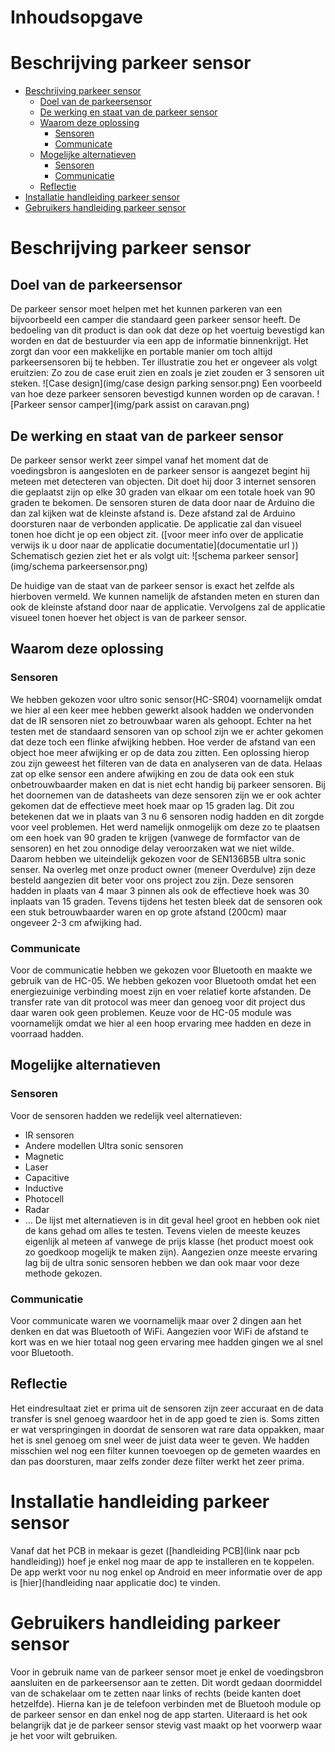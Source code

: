 # Inhoudsopgave
<!-- START doctoc generated TOC please keep comment here to allow auto update -->
<!-- DON'T EDIT THIS SECTION, INSTEAD RE-RUN doctoc TO UPDATE -->
# Beschrijving parkeer sensor

- [Beschrijving parkeer sensor](#beschrijving-parkeer-sensor)
    - [Doel van de parkeersensor](#doel-van-de-parkeersensor)
    - [De werking en staat van de parkeer sensor](#de-werking-en-staat-van-de-parkeer-sensor)
    - [Waarom deze oplossing](#waarom-deze-oplossing)
        - [Sensoren](#sensoren)
        - [Communicate](#communicate)
    - [Mogelijke alternatieven](#mogelijke-alternatieven)
        - [Sensoren](#sensoren-1)
        - [Communicatie](#communicatie)
    - [Reflectie](#reflectie)
- [Installatie handleiding parkeer sensor](#installatie-handleiding-parkeer-sensor)
- [Gebruikers handleiding parkeer sensor](#gebruikers-handleiding-parkeer-sensor)

<!-- END doctoc generated TOC please keep comment here to allow auto update -->
# Beschrijving parkeer sensor




## Doel van de parkeersensor
De parkeer sensor moet helpen met het kunnen parkeren van een bijvoorbeeld een camper die standaard geen parkeer sensor heeft.
De bedoeling van dit product is dan ook dat deze op het voertuig bevestigd kan worden en dat de bestuurder via een app de informatie binnenkrijgt.
Het zorgt dan voor een makkelijke en portable manier om toch altijd parkeersensoren bij te hebben.
Ter illustratie zou het er ongeveer als volgt eruitzien:
Zo zou de case eruit zien en zoals je ziet zouden er 3 sensoren uit steken.
![Case design](img/case design parking sensor.png)
Een voorbeeld van hoe deze parkeer sensoren bevestigd kunnen worden op de caravan.
![Parkeer sensor camper](img/park assist on caravan.png)

## De werking en staat van de parkeer sensor
De parkeer sensor werkt zeer simpel vanaf het moment dat de voedingsbron is aangesloten en de parkeer sensor is aangezet begint hij meteen met detecteren van objecten.
Dit doet hij door 3 internet sensoren die geplaatst zijn op elke 30 graden van elkaar om een totale hoek van 90 graden te bekomen.
De sensoren sturen de data door naar de Arduino die dan zal kijken wat de kleinste afstand is. Deze afstand zal de Arduino doorsturen naar de verbonden applicatie. De applicatie zal dan visueel tonen hoe dicht je op een object zit.
([voor meer info over de applicatie verwijs ik u door naar de applicatie documentatie](documentatie url ))
Schematisch gezien ziet het er als volgt uit:
![schema parkeer sensor](img/schema parkeersensor.png)

De huidige van de staat van de parkeer sensor is exact het zelfde als hierboven vermeld.
We kunnen namelijk de afstanden meten en sturen dan ook de kleinste afstand door naar de applicatie.
Vervolgens zal de applicatie visueel tonen hoever het object is van de parkeer sensor.

## Waarom deze oplossing
### Sensoren
We hebben gekozen voor ultro sonic sensor(HC-SR04) voornamelijk omdat we hier al een keer mee hebben gewerkt alsook hadden we ondervonden dat de IR sensoren niet zo betrouwbaar waren als gehoopt.
Echter na het testen met de standaard sensoren van op school zijn we er achter gekomen dat deze toch een flinke afwijking hebben.
Hoe verder de afstand van een object hoe meer afwijking er op de data zou zitten. Een oplossing hierop zou zijn geweest het filteren van de data en analyseren van de data. Helaas zat op elke sensor een andere afwijking en zou de data ook een stuk onbetrouwbaarder maken en dat is niet echt handig bij parkeer sensoren.
Bij het doornemen van de datasheets van deze sensoren zijn we er ook achter gekomen dat de effectieve meet hoek maar op 15 graden lag. Dit zou betekenen dat we in plaats van 3 nu 6 sensoren nodig hadden en dit zorgde voor veel problemen.
Het werd namelijk onmogelijk om deze zo te plaatsen om een hoek van 90 graden te krijgen (vanwege de formfactor van de sensoren) en het zou onnodige delay veroorzaken wat we niet wilde.
Daarom hebben we uiteindelijk gekozen voor de SEN136B5B ultra sonic senser. Na overleg met onze product owner (meneer Overdulve) zijn deze besteld aangezien dit beter voor ons project zou zijn. Deze sensoren hadden in plaats van 4 maar 3 pinnen als ook de effectieve hoek was 30 inplaats van 15 graden.
Tevens tijdens het testen bleek dat de sensoren ook een stuk betrouwbaarder waren en op grote afstand (200cm) maar ongeveer 2-3 cm afwijking had.

### Communicate
Voor de communicatie hebben we gekozen voor Bluetooth en maakte we gebruik van de HC-05.
We hebben gekozen voor Bluetooth omdat het een energiezuinige verbinding moest zijn en voer relatief korte afstanden.
De transfer rate van dit protocol was meer dan genoeg voor dit project dus daar waren ook geen problemen.
Keuze voor de HC-05 module was voornamelijk omdat we hier al een hoop ervaring mee hadden en deze in voorraad hadden.

## Mogelijke alternatieven
### Sensoren
Voor de sensoren hadden we redelijk veel alternatieven:
 - IR sensoren
 - Andere modellen Ultra sonic sensoren
 - Magnetic
 - Laser
 - Capacitive
 - Inductive
 - Photocell
 - Radar
 - ...
De lijst met alternatieven is in dit geval heel groot en hebben ook niet de kans gehad om alles te testen.
Tevens vielen de meeste keuzes eigenlijk al meteen af vanwege de prijs klasse (het product moest ook zo goedkoop mogelijk te maken zijn).
Aangezien onze meeste ervaring lag bij de ultra sonic sensoren hebben we dan ook maar voor deze methode gekozen.

### Communicatie
Voor communicate waren we voornamelijk maar over 2 dingen aan het denken en dat was Bluetooth of WiFi.
Aangezien voor WiFi de afstand te kort was en we hier totaal nog geen ervaring mee hadden gingen we al snel voor Bluetooth.

## Reflectie

Het eindresultaat ziet er prima uit de sensoren zijn zeer accuraat en de data transfer is snel genoeg waardoor het in de app goed te zien is. Soms zitten er wat verspringingen in doordat de sensoren wat rare data oppakken, maar het is snel genoeg om snel weer de juist data weer te geven. We hadden misschien wel nog een filter kunnen toevoegen op de gemeten waardes en dan pas doorsturen, maar zelfs zonder deze filter werkt het zeer prima.

# Installatie handleiding parkeer sensor
Vanaf dat het PCB in mekaar is gezet ([handleiding PCB](link naar pcb handleiding)) hoef je enkel nog maar de app te installeren en te koppelen.
De app werkt voor nu nog enkel op Android en meer informatie over de app is [hier](handleiding naar applicatie doc) te vinden.

# Gebruikers handleiding parkeer sensor
Voor in gebruik name van de parkeer sensor moet je enkel de voedingsbron aansluiten en de parkeersensor aan te zetten.
Dit wordt gedaan doormiddel van de schakelaar om te zetten naar links of rechts (beide kanten doet hetzelfde).
Hierna kan je de telefoon verbinden met de Bluetooh module op de parkeer sensor en dan enkel nog de app starten.
Uiteraard is het ook belangrijk dat je de parkeer sensor stevig vast maakt op het voorwerp waar je het voor wilt gebruiken.